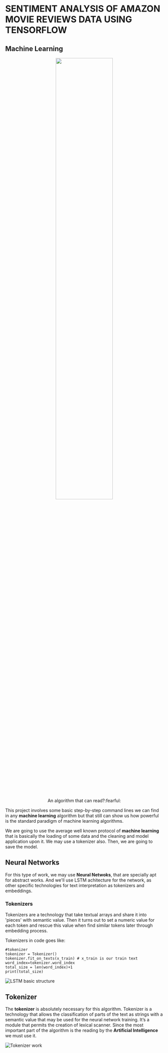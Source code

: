 # SENTIMENT ANALYSIS OF AMAZON MOVIE REVIEWS DATA USING TENSORFLOW

## Machine Learning

<div align="center"><img src="https://images.unsplash.com/photo-1506880018603-83d5b814b5a6?ixlib=rb-1.2.1&ixid=MnwxMjA3fDB8MHxzZWFyY2h8MXx8cmVhZGluZ3xlbnwwfHwwfHw%3D&w=1000&q=80" width=60% height=60%><p>An algorithm that can read?:fearful:</p></div>

This project involves some basic step-by-step command lines we can find in any **machine learning** algorithm but that still can show us how powerful is the standard paradigm of machine learning algorithms. 

We are going to use the average well known protocol of **machine learning** that is basically the loading of some data and the cleaning and model application upon it. We may use a tokenizer also. Then, we are going to save the model.

## Neural Networks

For this type of work, we may use **Neural Netwoks**, that are specially apt for abstract works. And we'll use LSTM achitecture for the network, as other specific technologies for text interpretation as tokenizers and embeddings. 

### Tokenizers

Tokenizers are a technology that take textual arrays and share it into 'pieces' with semantic value. Then it turns out to set a numeric value for each token and rescue this value when find similar tokens later through embedding process.

Tokenizers in code goes like:

```
#tokenizer
tokenizer = Tokenizer()
tokenizer.fit_on_texts(x_train) # x_train is our train text
word_index=tokenizer.word_index
total_size = len(word_index)+1
print(total_size)
```

![LSTM basic structure](“images/lstm.png/”)

## Tokenizer

The **tokenizer** is absolutely necessary for this algorithm. Tokenizer is a technology that allows the classification of parts of the text as strings with a semantic value that may be used for the neural network training. It’s a module that permits the creation of lexical  scanner. Since the most important part of the algorithm is the reading by the **Artificial Intelligence** we must use it.

![Tokenizer work](“images/movie-was-good.PNG”)
